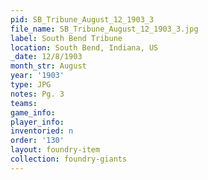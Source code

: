 ```yaml
---
pid: SB_Tribune_August_12_1903_3
file_name: SB_Tribune_August_12_1903_3.jpg
label: South Bend Tribune
location: South Bend, Indiana, US
_date: 12/8/1903
month_str: August
year: '1903'
type: JPG
notes: Pg. 3
teams: 
game_info: 
player_info: 
inventoried: n
order: '130'
layout: foundry-item
collection: foundry-giants
---
```

